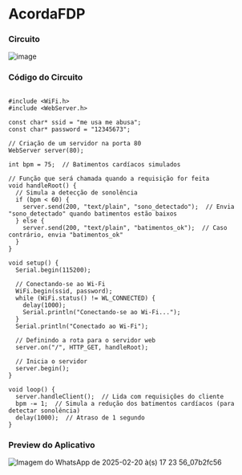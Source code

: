 # AcordaFDP

### Circuito
![image](https://github.com/user-attachments/assets/2500ec8b-fb82-4eb0-847b-49a04c1c8c18)

### Código do Circuito
```

#include <WiFi.h>
#include <WebServer.h>

const char* ssid = "me usa me abusa";
const char* password = "12345673";

// Criação de um servidor na porta 80
WebServer server(80);

int bpm = 75;  // Batimentos cardíacos simulados

// Função que será chamada quando a requisição for feita
void handleRoot() {
  // Simula a detecção de sonolência
  if (bpm < 60) {
    server.send(200, "text/plain", "sono_detectado");  // Envia "sono_detectado" quando batimentos estão baixos
  } else {
    server.send(200, "text/plain", "batimentos_ok");  // Caso contrário, envia "batimentos_ok"
  }
}

void setup() {
  Serial.begin(115200);

  // Conectando-se ao Wi-Fi
  WiFi.begin(ssid, password);
  while (WiFi.status() != WL_CONNECTED) {
    delay(1000);
    Serial.println("Conectando-se ao Wi-Fi...");
  }
  Serial.println("Conectado ao Wi-Fi");

  // Definindo a rota para o servidor web
  server.on("/", HTTP_GET, handleRoot);

  // Inicia o servidor
  server.begin();
}

void loop() {
  server.handleClient();  // Lida com requisições do cliente
  bpm -= 1;  // Simula a redução dos batimentos cardíacos (para detectar sonolência)
  delay(1000);  // Atraso de 1 segundo
}

```

### Preview do Aplicativo
![Imagem do WhatsApp de 2025-02-20 à(s) 17 23 56_07b2fc56](https://github.com/user-attachments/assets/f652993b-f4ff-44aa-9e1e-a73d1cbefdf1)
